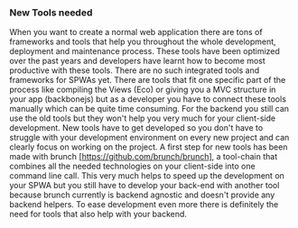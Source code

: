 ### New Tools needed
When you want to create a normal web application there are tons of frameworks and tools that help you throughout the whole development, deployment and maintenance process. These tools have been optimized over the past years and developers have learnt how to become most productive with these tools.
There are no such integrated tools and frameworks for SPWAs yet. There are tools that fit one specific part of the process like compiling the Views (Eco) or giving you a MVC structure in your app (backbonejs) but as a developer you have to connect these tools manually which can be quite time consuming. For the backend you still can use the old tools but they won't help you very much for your client-side development. New tools have to get developed so you don't have to struggle with your development environment on every new project and can clearly focus on working on the project.
A first step for new tools has been made with brunch [https://github.com/brunch/brunch], a tool-chain that combines all the needed technologies on your client-side into one command line call. This very much helps to speed up the development on your SPWA but you still have to develop your back-end with another tool because brunch currently is backend agnostic and doesn't provide any backend helpers. To ease development even more there is definitely the need for tools that also help with your backend.
